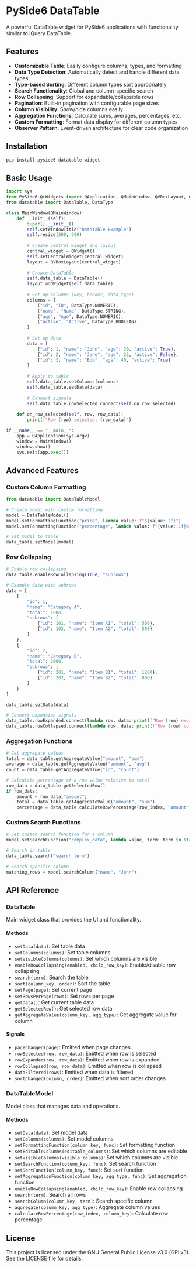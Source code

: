 # PySide6 DataTable

A powerful DataTable widget for PySide6 applications with functionality similar to jQuery DataTable.

## Features

- **Customizable Table**: Easily configure columns, types, and formatting
- **Data Type Detection**: Automatically detect and handle different data types
- **Type-based Sorting**: Different column types sort appropriately
- **Search Functionality**: Global and column-specific search
- **Row Collapsing**: Support for expandable/collapsible rows
- **Pagination**: Built-in pagination with configurable page sizes
- **Column Visibility**: Show/hide columns easily
- **Aggregation Functions**: Calculate sums, averages, percentages, etc.
- **Custom Formatting**: Format data display for different column types
- **Observer Pattern**: Event-driven architecture for clear code organization

## Installation

```bash
pip install pyside6-datatable-widget
```

## Basic Usage

```python
import sys
from PySide6.QtWidgets import QApplication, QMainWindow, QVBoxLayout, QWidget
from datatable import DataTable, DataType

class MainWindow(QMainWindow):
    def __init__(self):
        super().__init__()
        self.setWindowTitle("DataTable Example")
        self.resize(800, 600)
        
        # Create central widget and layout
        central_widget = QWidget()
        self.setCentralWidget(central_widget)
        layout = QVBoxLayout(central_widget)
        
        # Create DataTable
        self.data_table = DataTable()
        layout.addWidget(self.data_table)
        
        # Set up columns (key, header, data_type)
        columns = [
            ("id", "ID", DataType.NUMERIC),
            ("name", "Name", DataType.STRING),
            ("age", "Age", DataType.NUMERIC),
            ("active", "Active", DataType.BOOLEAN)
        ]
        
        # Set up data
        data = [
            {"id": 1, "name": "John", "age": 30, "active": True},
            {"id": 2, "name": "Jane", "age": 25, "active": False},
            {"id": 3, "name": "Bob", "age": 40, "active": True}
        ]
        
        # Apply to table
        self.data_table.setColumns(columns)
        self.data_table.setData(data)
        
        # Connect signals
        self.data_table.rowSelected.connect(self.on_row_selected)
        
    def on_row_selected(self, row, row_data):
        print(f"Row {row} selected: {row_data}")

if __name__ == "__main__":
    app = QApplication(sys.argv)
    window = MainWindow()
    window.show()
    sys.exit(app.exec())
```

## Advanced Features

### Custom Column Formatting

```python
from datatable import DataTableModel

# Create model with custom formatting
model = DataTableModel()
model.setFormattingFunction("price", lambda value: f"${value:.2f}")
model.setFormattingFunction("percentage", lambda value: f"{value:.1f}%")

# Set model to table
data_table.setModel(model)
```

### Row Collapsing

```python
# Enable row collapsing
data_table.enableRowCollapsing(True, "subrows")

# Example data with subrows
data = [
    {
        "id": 1, 
        "name": "Category A", 
        "total": 1000,
        "subrows": [
            {"id": 101, "name": "Item A1", "total": 500},
            {"id": 102, "name": "Item A2", "total": 500}
        ]
    },
    {
        "id": 2, 
        "name": "Category B", 
        "total": 2000,
        "subrows": [
            {"id": 201, "name": "Item B1", "total": 1200},
            {"id": 202, "name": "Item B2", "total": 800}
        ]
    }
]

data_table.setData(data)

# Connect expansion signals
data_table.rowExpanded.connect(lambda row, data: print(f"Row {row} expanded"))
data_table.rowCollapsed.connect(lambda row, data: print(f"Row {row} collapsed"))
```

### Aggregation Functions

```python
# Get aggregate values
total = data_table.getAggregateValue("amount", "sum")
average = data_table.getAggregateValue("amount", "avg")
count = data_table.getAggregateValue("id", "count")

# Calculate percentage of a row value relative to total
row_data = data_table.getSelectedRow()
if row_data:
    amount = row_data["amount"]
    total = data_table.getAggregateValue("amount", "sum")
    percentage = data_table.calculateRowPercentage(row_index, "amount")
```

### Custom Search Functions

```python
# Set custom search function for a column
model.setSearchFunction("complex_data", lambda value, term: term in str(value["name"]))

# Search in table
data_table.search("search term")

# Search specific column
matching_rows = model.searchColumn("name", "John")
```

## API Reference

### DataTable

Main widget class that provides the UI and functionality.

#### Methods

- `setData(data)`: Set table data
- `setColumns(columns)`: Set table columns
- `setVisibleColumns(columns)`: Set which columns are visible
- `enableRowCollapsing(enabled, child_row_key)`: Enable/disable row collapsing
- `search(term)`: Search the table
- `sort(column_key, order)`: Sort the table
- `setPage(page)`: Set current page
- `setRowsPerPage(rows)`: Set rows per page
- `getData()`: Get current table data
- `getSelectedRow()`: Get selected row data
- `getAggregateValue(column_key, agg_type)`: Get aggregate value for column

#### Signals

- `pageChanged(page)`: Emitted when page changes
- `rowSelected(row, row_data)`: Emitted when row is selected
- `rowExpanded(row, row_data)`: Emitted when row is expanded
- `rowCollapsed(row, row_data)`: Emitted when row is collapsed
- `dataFiltered(rows)`: Emitted when data is filtered
- `sortChanged(column, order)`: Emitted when sort order changes

### DataTableModel

Model class that manages data and operations.

#### Methods

- `setData(data)`: Set model data
- `setColumns(columns)`: Set model columns
- `setFormattingFunction(column_key, func)`: Set formatting function
- `setEditableColumns(editable_columns)`: Set which columns are editable
- `setVisibleColumns(visible_columns)`: Set which columns are visible
- `setSearchFunction(column_key, func)`: Set search function
- `setSortFunction(column_key, func)`: Set sort function
- `setAggregationFunction(column_key, agg_type, func)`: Set aggregation function
- `enableRowCollapsing(enabled, child_row_key)`: Enable row collapsing
- `search(term)`: Search all rows
- `searchColumn(column_key, term)`: Search specific column
- `aggregate(column_key, agg_type)`: Aggregate column values
- `calculateRowPercentage(row_index, column_key)`: Calculate row percentage

## License

This project is licensed under the GNU General Public License v3.0 (GPLv3).  
See the [LICENSE](./LICENSE) file for details.
